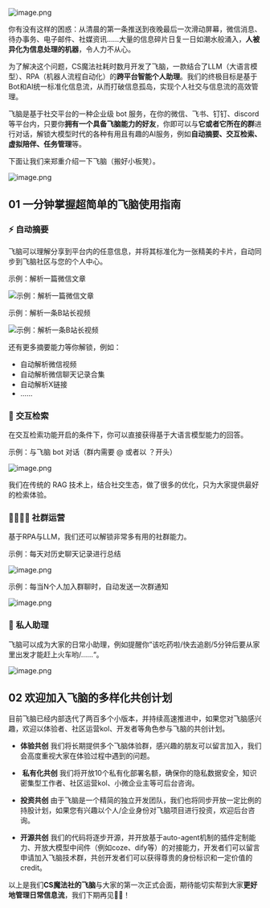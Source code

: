 
![image.png](https://poketto.oss-cn-hangzhou.aliyuncs.com/20240430232851.png)

你有没有这样的困惑：从清晨的第一条推送到夜晚最后一次滑动屏幕，微信消息、待办事务、电子邮件、社媒资讯……大量的信息碎片日复一日如潮水般涌入，**人被异化为信息处理的机器**，令人力不从心。

为了解决这个问题，CS魔法社耗时数月开发了飞脑，一款结合了LLM（大语言模型）、RPA（机器人流程自动化）的**跨平台智能个人助理**。我们的终极目标是基于Bot和AI统一标准化信息流，从而打破信息孤岛，实现个人社交与信息流的高效管理。

飞脑是基于社交平台的一种企业级 bot 服务，在你的微信、飞书、钉钉、discord等平台内，只要你**拥有一个具备飞脑能力的好友**，你即可以与**它或者它所在的群**进行对话，解锁大模型时代的各种有用且有趣的AI服务，例如**自动摘要、交互检索、虚拟陪伴、任务管理**等。

下面让我们来郑重介绍一下飞脑（搬好小板凳）。

![image.png](https://poketto.oss-cn-hangzhou.aliyuncs.com/20240430233003.png)

## 01 一分钟掌握超简单的飞脑使用指南

### ⚡ **自动摘要**

飞脑可以理解分享到平台内的任意信息，并将其标准化为一张精美的卡片，自动同步到飞脑社区与您的个人中心。

示例：解析一篇微信文章

![示例：解析一篇微信文章](https://poketto.oss-cn-hangzhou.aliyuncs.com/20240430233100.png)

示例：解析一条B站长视频

![示例：解析一条B站长视频](https://poketto.oss-cn-hangzhou.aliyuncs.com/20240430233112.png)


还有更多摘要能力等你解锁，例如：
- 自动解析微信视频
- 自动解析微信聊天记录合集
- 自动解析X链接
- ……

### 🔎 **交互检索**

在交互检索功能开启的条件下，你可以直接获得基于大语言模型能力的回答。

示例：与飞脑 bot 对话（群内需要 @ 或者以 ？开头）

![image.png](https://poketto.oss-cn-hangzhou.aliyuncs.com/20240430234043.png)


我们在传统的 RAG 技术上，结合社交生态，做了很多的优化，只为大家提供最好的检索体验。

### 👨‍👩‍👧‍👦  **社群运营**

基于RPA与LLM，我们还可以解锁非常多有用的社群能力。

示例：每天对历史聊天记录进行总结

![image.png](https://poketto.oss-cn-hangzhou.aliyuncs.com/20240430233322.png)

示例：每当N个人加入群聊时，自动发送一次群通知

![image.png](https://poketto.oss-cn-hangzhou.aliyuncs.com/20240430233336.png)

### 🧘 **私人助理**

飞脑可以成为大家的日常小助理，例如提醒你”该吃药啦/快去追剧/5分钟后要从家里出发才能赶上火车哟/……“。

![image.png](https://poketto.oss-cn-hangzhou.aliyuncs.com/20240430233617.png)

## 02 欢迎加入飞脑的多样化共创计划

目前飞脑已经内部迭代了两百多个小版本，并持续高速推进中，如果您对飞脑感兴趣，欢迎以体验者、社区运营kol、开发者等角色参与飞脑的共创计划。

- **体验共创** 我们将长期提供多个飞脑体验群，感兴趣的朋友可以留言加入，我们会高度重视大家在体验过程中遇到的问题。

-  **私有化共创** 我们将开放10个私有化部署名额，确保你的隐私数据安全，知识密集型工作者、社区运营kol、小微企业主等可后台咨询。

- **投资共创** 由于飞脑是一个精简的独立开发团队，我们也将同步开放一定比例的持股计划，如果您有兴趣以个人/企业身份对飞脑项目进行投资，欢迎后台咨询。
- **开源共创** 我们的代码将逐步开源，并开放基于auto-agent机制的插件定制能力、开放大模型中间件（例如coze、dify等）的对接能力，开发者们可以留言申请加入飞脑技术群，共创开发者们可以获得尊贵的身份标识和一定价值的credit。

以上是我们**CS魔法社的飞脑**与大家的第一次正式会面，期待能切实帮到大家**更好地管理日常信息流**，我们下期再见👋🏻！

